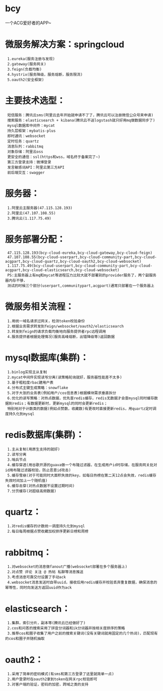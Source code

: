# bcy
一个ACG爱好者的APP~

# 微服务解决方案：springcloud  
     1.eureka(服务注册与发现)  
     2.gateway(服务网关)  
     3.feign(负载均衡)  
     4.hystrix(服务降级，服务熔断，服务限流)  
     5.oauth2(安全框架)  
		 
# 主要技术选型：  
     短信服务：腾讯云sms(阿里云去年开始就申请不了了，腾讯云可以注册微信公众号来申请)  
     搜索服务：elasticsearch + kibana(腾讯云不送logstash就只好用mq做数据同步了)  
     mysql数据库中间件：mycat  
     持久层框架：mybatis-plus  
     即时通讯：websocket  
     定时任务：quartz  
     消息队列：rabbitmq  
     对象存储：阿里云oss  
     更安全的通信：ssl(https和wss，域名终于备案完了~)  
     第三方登录支持：微博登录  
     发言敏感词API：阿里云第三方API  
     前后端交互：swagger  
 
# 服务器：  
     1.阿里云主服务器(47.115.128.193) 
     2.阿里云(47.107.108.55) 
     3.腾讯云(1.117.75.49)  
		 
# 服务部署分配：  
     47.115.128.193(bcy-cloud-eureka,bcy-cloud-gateway,bcy-cloud-feign)  
     47.107.108.55(bcy-cloud-userpart,bcy-cloud-community-part,bcy-cloud-acgpart,bcy-cloud-quartz,bcy-cloud-oauth2,bcy-cloud-websocket)  
     1.117.75.49(bcy-cloud-userpart,bcy-cloud-community-part,bcy-cloud-acgpart,bcy-cloud-elasticsearch,bcy-cloud-websocket)  
     PS:主服务器上有mq和mycat等进程压力比较大就不部署别的provider服务了，两个副服务器内存不够，
     测试的时候三个部分(userpart,communitypart,acgpart)通常只部署在一个服务器上  
              
# 微服务相关流程：  
     1.用统一域名请求过网关，检测token校验身份  
     2.根据业务需求转发到feign/websocket/oauth2/elasticsearch  
     3.转发到feign的请求负载均衡地向服务提供者rpc远程调用  
     4.服务提供者根据处理情况(服务高峰熔断，出错降级等)返回数据  

# mysql数据库(集群)：  
     1.binlog实现主从复制  
     2.mycat中间件实现读写分离(读策略轮询就好，服务器性能差不太多)  
     3.基于粗粒度rbac建用户表  
     4.分布式主键生成策略：snowflake  
     5.对于大张的业务表(例如用户/cos信息表)根据模块需求垂直拆分  
     6.优化的读写策略：对热点数据，优先查redis缓存，redis无数据才会查mysql同时缓存数据到redis；有数据更新时，更新mysql的同时会更新redis；
     特别地对于计数类的数据(例如点赞数，收藏数)有更改时直接更新redis，用quartz定时调度持久化到mysql  

# redis数据库(集群)：  
     1.主从复制(用原生支持的就好)  
     2.读写分离  
     3.哨兵节点  
     4.缓存穿透(用谷歌开源的guava做一个布隆过滤器，在生成用户id时存储，在服务网关处对id用布隆过滤器校验，防止恶意id攻击)  
     5.缓存雪崩(对于可能同时大面积失效的key，如每日热榜在第二天12点会失效，redis缓存失效时间加上一个随机值)  
     6.缓存击穿(对热点数据不设置过期时间)  
     7.分页缓存(对超级高频数据)  
                   
# quartz：  
     1.对redis缓存的计数统一调度持久化到mysql  
     2.每日每周根据点赞收藏加权排序更新日榜和周榜  

# rabbitmq：  
     1.对websocket的消息做fanout广播(websocket部署在多个服务器上)  
     2.对点赞 评论 关注 @ 热帖 私聊等消息推送  
     3.考虑消息可靠交付设置了手动ack  
     4.websocket消息发送时自带uuid，接收后用redis缓存并校验丢弃重复数据，确保消息的幂等性，同时向发送方返回uuid作为ack  

# elasticsearch：  
     1.集群，索引分片，副本等(腾讯云已经做好了)  
     2.cos和问答的搜索采用了拼音分词器和ik分词器并按相关度排序的策略  
     3.推荐cos和圈子收集了用户之前的搜索关键词(没有关键词就用固定的几个热词)，匹配现有的cos和圈子并随机抽取  

# oauth2：  
     1.采用了简单的密码模式(有sms和第三方登录了这里就简单一点)  
     2.用户登录时在oauth2拿到token在网关rpc校验即可  
     3.对客户端的验证，密码的加密，跨域之类的支持  
